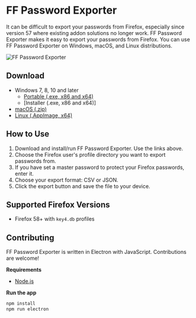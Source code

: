 # FF Password Exporter

It can be difficult to export your passwords from Firefox, especially since version 57 where existing addon solutions no longer work. FF Password Exporter makes it easy to export your passwords from Firefox. You can use FF Password Exporter on Windows, macOS, and Linux distributions.

![FF Password Exporter](http://imgur.com/ExWd9R0.png "FF Password Exporter")

## Download

- Windows 7, 8, 10 and later
  - [Portable (.exe, x86 and x64)]()
  - [Installer (.exe, x86 and x64)]
- [macOS (.zip)]()
- [Linux (.AppImage, x64)]()

## How to Use

1. Download and install/run FF Password Exporter. Use the links above.
2. Choose the Firefox user's profile directory you want to export passwords from.
3. If you have set a master password to protect your Firefox passwords, enter it.
4. Choose your export format: CSV or JSON.
5. Click the export button and save the file to your device.

## Supported Firefox Versions

- Firefox 58+ with `key4.db` profiles

## Contributing

FF Password Exporter is written in Electron with JavaScript. Contributions are welcome!

**Requirements**

- [Node.js](https://nodejs.org/)

**Run the app**

```bash
npm install
npm run electron
```
